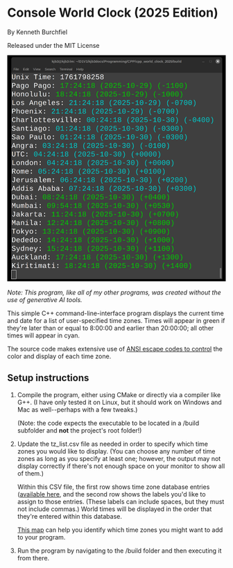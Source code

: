 # Console World Clock (2025 Edition)

By Kenneth Burchfiel

Released under the MIT License

![](cwc_2025_screenshot.png)

*Note: This program, like all of my other programs, was created *without* the use of generative AI tools.*

This simple C++ command-line-interface program displays the current time and date for a list of user-specified time zones. Times will appear in green if they're later than or equal to 8:00:00 and earlier than 20:00:00; all other times will appear in cyan.

The source code makes extensive use of [ANSI escape codes to control](https://en.wikipedia.org/wiki/ANSI_escape_code) the color and display of each time zone.


## Setup instructions

1. Compile the program, either using CMake or directly via a compiler like G++. (I have only tested it on Linux, but it should work on Windows and Mac as well--perhaps with a few tweaks.)

    (Note: the code expects the executable to be located in a /build subfolder and **not** the project's root folder!)

2. Update the tz_list.csv file as needed in order to specify which time zones you would like to display. (You can choose any number of time zones as long as you specify at least one; however, the output may not display correctly if there's not enough space on your monitor to show all of them.) 

    Within this CSV file, the first row shows time zone database entries ([available here](https://en.wikipedia.org/wiki/List_of_tz_database_time_zones), and the second row shows the labels you'd like to assign to those entries. (These labels can include spaces, but they must not include commas.) World times will be displayed in the order that they're entered within this database. 

    [This map](https://upload.wikimedia.org/wikipedia/commons/8/88/World_Time_Zones_Map.png) can help you identify which time zones you might want to add to your program.

3. Run the program by navigating to the /build folder and then executing it from there. 